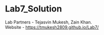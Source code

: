 # Lab7_Solution
Lab Partners - Tejasvin Mukesh, Zain Khan.  
Website - https://tmukesh2809.github.io/Lab7/

